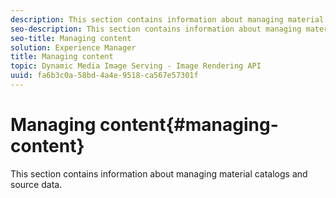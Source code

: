```yaml
---
description: This section contains information about managing material catalogs and source data.
seo-description: This section contains information about managing material catalogs and source data.
seo-title: Managing content
solution: Experience Manager
title: Managing content
topic: Dynamic Media Image Serving - Image Rendering API
uuid: fa6b3c0a-58bd-4a4e-9518-ca567e57301f
---
```


# Managing content{#managing-content}

This section contains information about managing material catalogs and source data.

